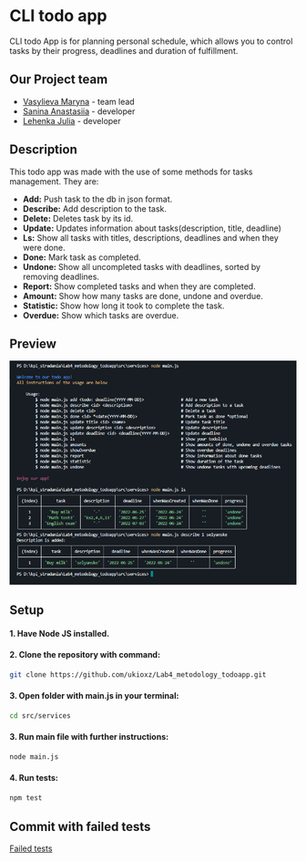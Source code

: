 # CLI todo app

CLI todo App is for planning personal schedule, which allows you to control tasks by their progress, deadlines and duration of fulfillment. 

## Our Project team
- [Vasylieva Maryna](https://github.com/ukioxz) - team lead 
- [Sanina Anastasiia](https://github.com/anastasiiasanina) - developer 
- [Lehenka Julia](https://github.com/julikss) - developer 

## Description
This todo app was made with the use of some methods for tasks management. 
They are: 

- **Add:** Push task to the db in json format. 
- **Describe:** Add description to the task. 
- **Delete:** Deletes task by its id. 
- **Update:** Updates information about tasks(description, title, deadline) 
- **Ls:** Show all tasks with titles, descriptions, deadlines and when they were done.
- **Done:** Mark task as completed. 
- **Undone:** Show all uncompleted tasks with deadlines, sorted by removing deadlines. 
- **Report:** Show completed tasks and when they are completed. 
- **Amount:** Show how many tasks are done, undone and overdue. 
- **Statistic:** Show how long it took to complete the task. 
- **Overdue:** Show which tasks are overdue. 

## Preview
![alt text](https://github.com/ukioxz/Lab4_metodology_todoapp/blob/main/preview/usage.png)

## Setup

#### 1. Have Node JS installed.

#### 2. Clone the repository with command:
```bash
git clone https://github.com/ukioxz/Lab4_metodology_todoapp.git
```
#### 3. Open folder with main.js in your terminal:
```bash
cd src/services
```
#### 3. Run main file with further instructions:
```bash
node main.js
```
#### 4. Run tests:
```bash
npm test
```
## Commit with failed tests
[Failed tests](https://github.com/ukioxz/Lab4_metodology_todoapp/commit/b0e4a372660103306b7f088fe19d68d992b754d4)
